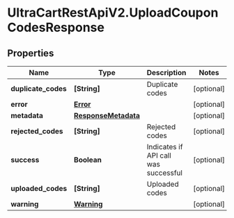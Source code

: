 # UltraCartRestApiV2.UploadCouponCodesResponse

## Properties

Name | Type | Description | Notes
------------ | ------------- | ------------- | -------------
**duplicate_codes** | **[String]** | Duplicate codes | [optional] 
**error** | [**Error**](Error.md) |  | [optional] 
**metadata** | [**ResponseMetadata**](ResponseMetadata.md) |  | [optional] 
**rejected_codes** | **[String]** | Rejected codes | [optional] 
**success** | **Boolean** | Indicates if API call was successful | [optional] 
**uploaded_codes** | **[String]** | Uploaded codes | [optional] 
**warning** | [**Warning**](Warning.md) |  | [optional] 


